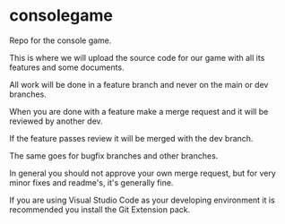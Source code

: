 # consolegame
Repo for the console game.

This is where we will upload the source code for our game with all its features and some documents.

All work will be done in a feature branch and never on the main or dev branches. 

When you are done with a feature make a merge request and it will be reviewed by another dev.

If the feature passes review it will be merged with the dev branch.

The same goes for bugfix branches and other branches.

In general you should not approve your own merge request, but for very minor fixes and readme's, it's generally fine.

If you are using Visual Studio Code as your developing environment it is recommended you install the Git Extension pack.
